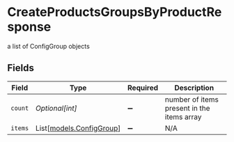 # CreateProductsGroupsByProductResponse

a list of ConfigGroup objects


## Fields

| Field                                                | Type                                                 | Required                                             | Description                                          |
| ---------------------------------------------------- | ---------------------------------------------------- | ---------------------------------------------------- | ---------------------------------------------------- |
| `count`                                              | *Optional[int]*                                      | :heavy_minus_sign:                                   | number of items present in the items array           |
| `items`                                              | List[[models.ConfigGroup](../models/configgroup.md)] | :heavy_minus_sign:                                   | N/A                                                  |